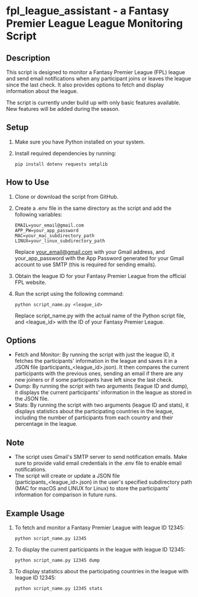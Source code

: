 # fpl_league_assistant - a Fantasy Premier League League Monitoring Script

## Description

This script is designed to monitor a Fantasy Premier League (FPL) league and send email notifications when any participant joins or leaves the league since the last check. It also provides options to fetch and display information about the league.

The script is currently under build up with only basic features available. New features will be added during the season.

## Setup

1. Make sure you have Python installed on your system.
2. Install required dependencies by running:

    ```pip install dotenv requests smtplib```

## How to Use

1. Clone or download the script from GitHub.
2. Create a .env file in the same directory as the script and add the following variables:
    ```
    EMAIL=your_email@gmail.com
    APP_PW=your_app_password
    MAC=your_mac_subdirectory_path
    LINUX=your_linux_subdirectory_path
    ```
   
    Replace your_email@gmail.com with your Gmail address, and your_app_password with the App Password generated for your Gmail account to use SMTP (this is required for sending emails).

3. Obtain the league ID for your Fantasy Premier League from the official FPL website.
4. Run the script using the following command:
    ```
    python script_name.py <league_id>
   ```
    Replace script_name.py with the actual name of the Python script file, and <league_id> with the ID of your Fantasy Premier League.
   
## Options

* Fetch and Monitor: By running the script with just the league ID, it fetches the participants' information in the league and saves it in a JSON file (participants_<league_id>.json). It then compares the current participants with the previous ones, sending an email if there are any new joiners or if some participants have left since the last check.
* Dump: By running the script with two arguments (league ID and dump), it displays the current participants' information in the league as stored in the JSON file.
* Stats: By running the script with two arguments (league ID and stats), it displays statistics about the participating countries in the league, including the number of participants from each country and their percentage in the league.

## Note

* The script uses Gmail's SMTP server to send notification emails. Make sure to provide valid email credentials in the .env file to enable email notifications.
* The script will create or update a JSON file (participants_<league_id>.json) in the user's specified subdirectory path (MAC for macOS and LINUX for Linux) to store the participants' information for comparison in future runs.

## Example Usage

1. To fetch and monitor a Fantasy Premier League with league ID 12345:
    ```
    python script_name.py 12345
    ```
2. To display the current participants in the league with league ID 12345:
    ```
    python script_name.py 12345 dump
   ```
3. To display statistics about the participating countries in the league with league ID 12345:
    ```
    python script_name.py 12345 stats
   ```